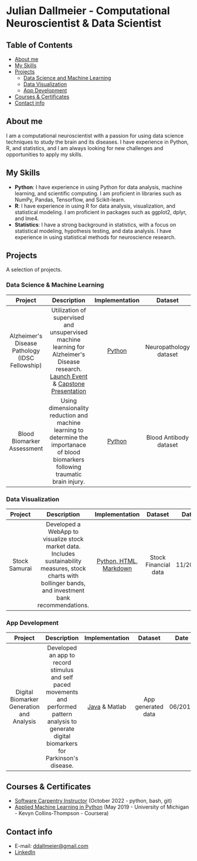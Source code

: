 # Julian Dallmeier - Computational Neuroscientist & Data Scientist 

## Table of Contents 
- [About me](#About-me)
- [My Skills](#My-Skills)
- [Projects](#Projects)
	+ [Data Science and Machine Learning](#Data-Science--Machine-Learning)
	+ [Data Visualization](#Data-Visualization)
	+ [App Development](#App-Development)
- [Courses & Certificates](#Courses--Certificates)
- [Contact info](#Contact-info)

## About me 

I am a computational neuroscientist with a passion for using data science techniques to study the brain and its diseases. I have experience in Python, R, and statistics, and I am always looking for new challenges and opportunities to apply my skills.

## My Skills

- **Python**: I have experience in using Python for data analysis, machine learning, and scientific computing. I am proficient in libraries such as NumPy, Pandas, Tensorflow, and Scikit-learn.
- **R**: I have experience in using R for data analysis, visualization, and statistical modeling. I am proficient in packages such as ggplot2, dplyr, and lme4.
- **Statistics**: I have a strong background in statistics, with a focus on statistical modeling, hypothesis testing, and data analysis. I have experience in using statistical methods for neuroscience research.


## Projects
A selection of projects. 

### Data Science & Machine Learning
| Project  | Description | Implementation | Dataset | Date |
| :---: | :---: | :---: | :---: | :---: |
| Alzheimer's Disease Pathology (IDSC Fellowship) | Utilization of supervised and unsupervised machine learning for Alzheimer's Disease research. [Launch Event](https://idsc.miami.edu/idsc-fellows-capstone-2022/) & [Capstone Presentation](https://idsc.miami.edu/2021-2022-idsc-fellows-capstone/) | [Python](https://github.com/ddallmeier/IDSC-Fellowship-2022/blob/main/IDSC_Full_Presentation.pdf) | Neuropathology dataset | 05/2022 |
| Blood Biomarker Assessment | Using dimensionality reduction and machine learning to determine the importanace of blood biomarkers following traumatic brain injury. | [Python](https://github.com/ddallmeier/TBI-Blood-Biomarkers/blob/main/TBI_Biomarker.ipynb) | Blood Antibody dataset | 02/2019 |

### Data Visualization
| Project  | Description | Implementation | Dataset | Date |
| :---: | :---: | :---: | :---: | :---: |
| Stock Samurai | Developed a WebApp to visualize stock market data. Includes sustainability measures, stock charts with bollinger bands, and investment bank recommendations. | [Python, HTML, Markdown](https://github.com/ddallmeier/stockSamurai) | Stock Financial data | 11/2022 |

### App Development
| Project  | Description | Implementation | Dataset | Date |
| :---: | :---: | :---: | :---: | :---: |
| Digital Biomarker Generation and Analysis | Developed an app to record stimulus and self paced movements and performed pattern analysis to generate digital biomarkers for Parkinson's disease. | [Java](https://github.com/ddallmeier/Digital-Biomarkers/tree/main/src) & Matlab | App generated data | 06/2018 |

## Courses & Certificates
- [Software Carpentry Instructor](https://tibbben.github.io/2022-10-27-UM-Scientific-Computing-Python/) (October 2022 - python, bash, git)
- [Applied Machine Learning in Python](https://www.coursera.org/account/accomplishments/verify/AGRT2DL8M4Q6) (May 2019 - University of Michigan - Kevyn Collins-Thompson - Coursera)

## Contact info
- E-mail: ddallmeier@gmail.com
- [LinkedIn](https://www.linkedin.com/in/juliandallmeier/)

<!---
ddallmeier/ddallmeier is a ✨ special ✨ repository because its `README.md` (this file) appears on your GitHub profile.
You can click the Preview link to take a look at your changes.
--->
